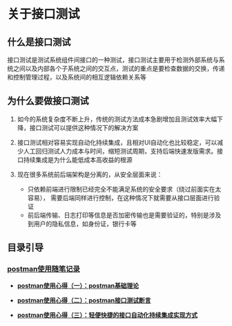 # 关于接口测试
## 什么是接口测试 ##
接口测试是测试系统组件间接口的一种测试，接口测试主要用于检测外部系统与系统之间以及内部各个子系统之间的交互点，测试的重点是要检查数据的交换，传递和控制管理过程，以及系统间的相互逻辑依赖关系等

## 为什么要做接口测试 ##
1. 如今的系统复杂度不断上升，传统的测试方法成本急剧增加且测试效率大幅下降，接口测试可以提供这种情况下的解决方案

2. 接口测试相对容易实现自动化持续集成，且相对UI自动化也比较稳定，可以减少人工回归测试人力成本与时间，缩短测试周期，支持后端快速发版需求。接口持续集成是为什么能低成本高收益的根源

3. 现在很多系统前后端架构是分离的，从安全层面来说：
	- 只依赖前端进行限制已经完全不能满足系统的安全要求（绕过前面实在太容易）， 需要后端同样进行控制，在这种情况下就需要从接口层面进行验证
	- 前后端传输、日志打印等信息是否加密传输也是需要验证的，特别是涉及到用户的隐私信息，如身份证，银行卡等

## 目录引导 ##

### [postman使用随笔记录 ](https://github.com/StrawberryFlavor/interface-testing/tree/master/Postman)
- [**postman使用心得（一）：postman基础理论**](https://github.com/StrawberryFlavor/interface-testing/blob/master/Postman/postman%E5%BF%83%E5%BE%97%EF%BC%88%E4%B8%80%EF%BC%89.md)



- [**postman使用心得（二）：postman接口测试断言**](https://github.com/StrawberryFlavor/interface-testing/blob/master/Postman/postman%E5%BF%83%E5%BE%97%EF%BC%88%E4%BA%8C%EF%BC%89.md)



- [**postman使用心得（三）：轻便快捷的接口自动化持续集成实现方式**](https://github.com/StrawberryFlavor/interface-testing/blob/master/Postman/postman%E5%BF%83%E5%BE%97%EF%BC%88%E4%B8%89%EF%BC%89.md)